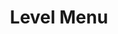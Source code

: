 ---
layout: component.njk
tags: 
    - maps_components_en
key: level-menu-maps_en
title: Level Menu
parent: basics-maps_en
image: maps/overview/level_menu.webp
keywords: level menu
order: 30
availablelanguages: 
    - de
---